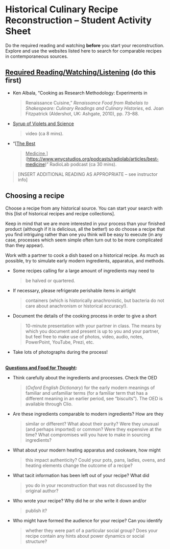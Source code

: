 # Historical Culinary Recipe Reconstruction – Student Activity Sheet

Do the required reading and watching **before** you start your
reconstruction. Explore and use the websites listed here to search for
comparable recipes in contemporaneous sources.

## **<u>Required Reading/Watching/Listening</u>** (do this first)

-   Ken Albala, “Cooking as Research Methodology: Experiments in
    > Renaissance Cuisine,” *Renaissance Food from Rabelais to
    > Shakespeare: Culinary Readings and Culinary Histories*, ed. Joan
    > Fitzpatrick (Aldershot, UK: Ashgate, 2010), pp. 73–88.

-   [<u>Syrup of Violets and Science</u>](http://youtu.be/pdEbMBe0aa8)
    > video (ca 8 mins).

-   “[<u>The Best
    > Medicine,</u>](https://www.wnycstudios.org/podcasts/radiolab/articles/best-medicine)”
    > RadioLab podcast (ca 30 mins).

> \[INSERT ADDITIONAL READING AS APPROPRIATE – see instructor info\]

## Choosing a recipe

Choose a recipe from any historical source. You can start your search
with this \[list of historical recipes and recipe collections\].

Keep in mind that we are more interested in your process than your
finished product (although if it is delicious, all the better!) so do
choose a recipe that you find intriguing rather than one you think will
be easy to execute (in any case, processes which seem simple often turn
out to be more complicated than they appear).

Work with a partner to cook a dish based on a historical recipe. As much
as possible, try to simulate early modern ingredients, apparatus, and
methods.

-   Some recipes calling for a large amount of ingredients may need to
    > be halved or quartered.

-   If necessary, please refrigerate perishable items in airtight
    > containers (which is historically anachronistic, but bacteria do
    > not care about anachronism or historical accuracy!).

-   Document the details of the cooking process in order to give a short
    > 10-minute presentation with your partner in class. The means by
    > which you document and present is up to you and your partner, but
    > feel free to make use of photos, video, audio, notes, PowerPoint,
    > YouTube, Prezi, etc.

-   Take lots of photographs during the process!

|     |
|-----|

**<u>Questions and Food for Thought</u>:**

-   Think carefully about the ingredients and processes. Check the OED
    > (*Oxford English Dictionary*) for the early modern meanings of
    > familiar and unfamiliar terms (for a familiar term that has a
    > different meaning in an earlier period, see “biscuits”). The OED
    > is available through Clio.

-   Are these ingredients comparable to modern ingredients? How are they
    > similar or different? What about their purity? Were they unusual
    > (and perhaps imported) or common? Were they expensive at the time?
    > What compromises will you have to make in sourcing ingredients?

-   What about your modern heating apparatus and cookware, how might
    > this impact authenticity? Could your pots, pans, ladles, ovens,
    > and heating elements change the outcome of a recipe?

-   What tacit information has been left out of your recipe? What did
    > you do in your reconstruction that was not discussed by the
    > original author?

-   Who wrote your recipe? Why did he or she write it down and/or
    > publish it?

-   Who might have formed the audience for your recipe? Can you identify
    > whether they were part of a particular social group? Does your
    > recipe contain any hints about power dynamics or social structure?
